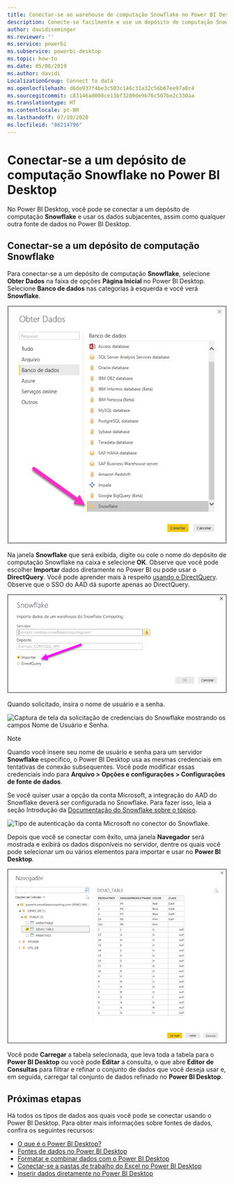 ```yaml
---
title: Conectar-se ao warehouse de computação Snowflake no Power BI Desktop
description: Conecte-se facilmente e use um depósito de computação Snowflake no Power BI Desktop
author: davidiseminger
ms.reviewer: ''
ms.service: powerbi
ms.subservice: powerbi-desktop
ms.topic: how-to
ms.date: 05/08/2019
ms.author: davidi
LocalizationGroup: Connect to data
ms.openlocfilehash: d6de937f4be3c503c146c31a32c56b67ee97a8c4
ms.sourcegitcommit: c83146ad008ce13bf3289de9b76c507be2c330aa
ms.translationtype: HT
ms.contentlocale: pt-BR
ms.lasthandoff: 07/10/2020
ms.locfileid: "86214796"
---
```

# <a name="connect-to-a-snowflake-computing-warehouse-in-power-bi-desktop"></a>Conectar-se a um depósito de computação Snowflake no Power BI Desktop
No Power BI Desktop, você pode se conectar a um depósito de computação **Snowflake** e usar os dados subjacentes, assim como qualquer outra fonte de dados no Power BI Desktop. 

## <a name="connect-to-a-snowflake-computing-warehouse"></a>Conectar-se a um depósito de computação Snowflake
Para conectar-se a um depósito de computação **Snowflake**, selecione **Obter Dados** na faixa de opções **Página Inicial** no Power BI Desktop. Selecione **Banco de dados** nas categorias à esquerda e você verá **Snowflake**.

![Captura de tela da caixa de diálogo Obter Dados mostrando a seleção de banco de dados do Snowflake.](media/desktop-connect-snowflake/connect-snowflake-2b.png)

Na janela **Snowflake** que será exibida, digite ou cole o nome do depósito de computação Snowflake na caixa e selecione **OK**. Observe que você pode escolher **Importar** dados diretamente no Power BI ou pode usar o **DirectQuery**. Você pode aprender mais à respeito [usando o DirectQuery](desktop-use-directquery.md). Observe que o SSO do AAD dá suporte apenas ao DirectQuery.

![Captura de tela da caixa de diálogo Snowflake mostrando o botão de opção Importar selecionado.](media/desktop-connect-snowflake/connect-snowflake-3.png)

Quando solicitado, insira o nome de usuário e a senha.

![Captura de tela da solicitação de credenciais do Snowflake mostrando os campos Nome de Usuário e Senha.](media/desktop-connect-snowflake/connect-snowflake-4.png)

> [!NOTE]
> Quando você insere seu nome de usuário e senha para um servidor **Snowflake** específico, o Power BI Desktop usa as mesmas credenciais em tentativas de conexão subsequentes. Você pode modificar essas credenciais indo para **Arquivo > Opções e configurações > Configurações de fonte de dados**.
> 
> 

Se você quiser usar a opção da conta Microsoft, a integração do AAD do Snowflake deverá ser configurada no Snowflake. Para fazer isso, leia a seção Introdução da [Documentação do Snowflake sobre o tópico](https://docs.snowflake.net/manuals/user-guide/oauth-powerbi.html#power-bi-sso-to-snowflake).

![Tipo de autenticação da conta Microsoft no conector do Snowflake.](media/desktop-connect-snowflake/connect-snowflake-6.png)


Depois que você se conectar com êxito, uma janela **Navegador** será mostrada e exibirá os dados disponíveis no servidor, dentre os quais você pode selecionar um ou vários elementos para importar e usar no **Power BI Desktop**.

![Erro 28000 do ODBC causando uma falha na conexão.](media/desktop-connect-snowflake/connect-snowflake-5.png)

Você pode **Carregar** a tabela selecionada, que leva toda a tabela para o **Power BI Desktop** ou você pode **Editar** a consulta, o que abre **Editor de Consultas** para filtrar e refinar o conjunto de dados que você deseja usar e, em seguida, carregar tal conjunto de dados refinado no **Power BI Desktop**.

## <a name="next-steps"></a>Próximas etapas
Há todos os tipos de dados aos quais você pode se conectar usando o Power BI Desktop. Para obter mais informações sobre fontes de dados, confira os seguintes recursos:

* [O que é o Power BI Desktop?](../fundamentals/desktop-what-is-desktop.md)
* [Fontes de dados no Power BI Desktop](desktop-data-sources.md)
* [Formatar e combinar dados com o Power BI Desktop](desktop-shape-and-combine-data.md)
* [Conectar-se a pastas de trabalho do Excel no Power BI Desktop](desktop-connect-excel.md)   
* [Inserir dados diretamente no Power BI Desktop](desktop-enter-data-directly-into-desktop.md)   
